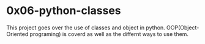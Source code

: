 # 0x06-python-classes
This project goes over the use of classes and object in python.
OOP(Object-Oriented programing) is coverd as well as the differnt ways to use them.